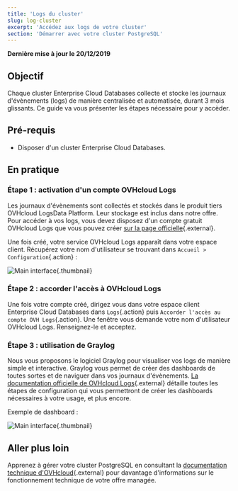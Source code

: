 ```yaml
---
title: 'Logs du cluster'
slug: log-cluster
excerpt: 'Accédez aux logs de votre cluster'
section: 'Démarrer avec votre cluster PostgreSQL'
---
```



**Dernière mise à jour le 20/12/2019**

## Objectif

Chaque cluster Enterprise Cloud Databases collecte et stocke les journaux d'évènements (logs) de manière centralisée et automatisée, durant 3 mois glissants.
Ce guide va vous présenter les étapes nécessaire pour y accèder.


## Pré-requis
- Disposer d'un cluster Enterprise Cloud Databases.


## En pratique

### Étape 1 : activation d'un compte OVHcloud Logs

Les journaux d'évènements sont collectés et stockés dans le produit tiers OVHcloud LogsData Platform. Leur stockage est inclus dans notre offre.
Pour accéder à vos logs, vous devez disposez d'un compte gratuit OVHcloud Logs que vous pouvez créer [sur la page officielle](https://www.ovh.com/fr/data-platforms/logs/){.external}.

Une fois créé, votre service OVHcloud Logs apparaît dans votre espace client. Récupérez votre nom d'utilisateur se trouvant dans `Accueil > Configuration`{.action} :

![Main interface](images/manager_start.png){.thumbnail}



### Étape 2 : accorder l'accès à OVHcloud Logs

Une fois votre compte créé, dirigez vous dans votre espace client Enterprise Cloud Databases dans `Logs`{.action} puis `Accorder l'accès au compte OVH Logs`{.action}.
Une fenêtre vous demande votre nom d'utilisateur OVHcloud Logs. Renseignez-le et acceptez.


### Étape 3 : utilisation de Graylog

Nous vous proposons le logiciel Graylog pour visualiser vos logs de manière simple et interactive. Graylog vous permet de créer des dashboards de toutes sortes et de naviguer dans vos journaux d'évènements.
[La documentation officielle de OVHcloud Logs](../../logs-data-platform/){.external} détaille toutes les étapes de configuration qui vous permettront de créer les dashboards nécessaires à votre usage, et plus encore.

Exemple de dashboard :

![Main interface](images/graylog-stream.png){.thumbnail}



## Aller plus loin

Apprenez à gérer votre cluster PostgreSQL en consultant la [documentation technique d'OVHcloud](../enterprise-cloud-databases/){.external} pour davantage d'informations sur le fonctionnement technique de votre offre managée.
